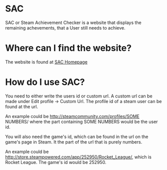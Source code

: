 # SAC
SAC or Steam Achievement Checker is a website that displays the remaining achevements, that a User still needs to achieve.

# Where can I find the website?

The website is found at [SAC Homepage](http://www.sac.darkrune.dk/)

# How do I use SAC?

You need to either write the users id or custom url. A custom url can be made under Edit profile → Custom Url. The profile id of a steam user can be found at the url.

An example could be http://steamcommunity.com/profiles/SOME NUMBERS/ where the part containing SOME NUMBERS would be the user id.

You will also need the game's id, which can be found in the url on the game's page in Steam. It the part of the url that is purely numbers.

An example could be http://store.steampowered.com/app/252950/Rocket_League/, which is Rocket League. The game's id would be 252950.
